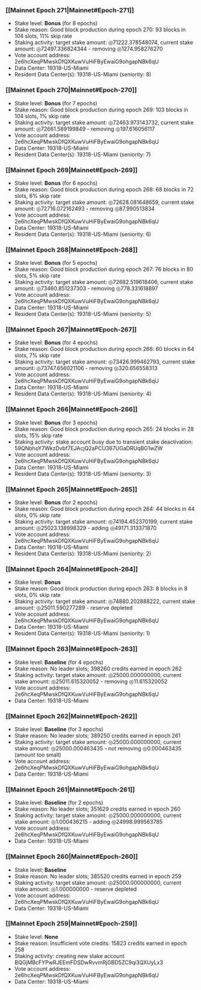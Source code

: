 ### [[Mainnet Epoch 271|Mainnet#Epoch-271]]
* Stake level: **Bonus** (for 8 epochs)
* Stake reason: Good block production during epoch 270: 93 blocks in 104 slots, 11% skip rate
* Staking activity: target stake amount: ◎71222.378548074, current stake amount: ◎72497.336824344 - removing ◎1274.958276270
* Vote account address: 2e6hcXeqPMwskDfQXKuwVuHiFByEwaiG9ohgapNBk6qU
* Data Center: 19318-US-Miami
* Resident Data Center(s): 19318-US-Miami (seniority: 8)
### [[Mainnet Epoch 270|Mainnet#Epoch-270]]
* Stake level: **Bonus** (for 7 epochs)
* Stake reason: Good block production during epoch 269: 103 blocks in 104 slots, 1% skip rate
* Staking activity: target stake amount: ◎72463.973143732, current stake amount: ◎72661.589199849 - removing ◎197.616056117
* Vote account address: 2e6hcXeqPMwskDfQXKuwVuHiFByEwaiG9ohgapNBk6qU
* Data Center: 19318-US-Miami
* Resident Data Center(s): 19318-US-Miami (seniority: 7)
### [[Mainnet Epoch 269|Mainnet#Epoch-269]]
* Stake level: **Bonus** (for 6 epochs)
* Stake reason: Good block production during epoch 268: 68 blocks in 72 slots, 6% skip rate
* Staking activity: target stake amount: ◎72628.081648659, current stake amount: ◎72716.072162493 - removing ◎87.990513834
* Vote account address: 2e6hcXeqPMwskDfQXKuwVuHiFByEwaiG9ohgapNBk6qU
* Data Center: 19318-US-Miami
* Resident Data Center(s): 19318-US-Miami (seniority: 6)
### [[Mainnet Epoch 268|Mainnet#Epoch-268]]
* Stake level: **Bonus** (for 5 epochs)
* Stake reason: Good block production during epoch 267: 76 blocks in 80 slots, 5% skip rate
* Staking activity: target stake amount: ◎72682.519618406, current stake amount: ◎73460.851237303 - removing ◎778.331618897
* Vote account address: 2e6hcXeqPMwskDfQXKuwVuHiFByEwaiG9ohgapNBk6qU
* Data Center: 19318-US-Miami
* Resident Data Center(s): 19318-US-Miami (seniority: 5)
### [[Mainnet Epoch 267|Mainnet#Epoch-267]]
* Stake level: **Bonus** (for 4 epochs)
* Stake reason: Good block production during epoch 266: 60 blocks in 64 slots, 7% skip rate
* Staking activity: target stake amount: ◎73426.999462793, current stake amount: ◎73747.656021106 - removing ◎320.656558313
* Vote account address: 2e6hcXeqPMwskDfQXKuwVuHiFByEwaiG9ohgapNBk6qU
* Data Center: 19318-US-Miami
* Resident Data Center(s): 19318-US-Miami (seniority: 4)
### [[Mainnet Epoch 266|Mainnet#Epoch-266]]
* Stake level: **Bonus** (for 3 epochs)
* Stake reason: Good block production during epoch 265: 24 blocks in 28 slots, 15% skip rate
* Staking activity: stake account busy due to transient stake deactivation: 59QNbhoY7WkzDvbf7EJAcjQ2aPCU367UGaDRUqBG1wZW
* Vote account address: 2e6hcXeqPMwskDfQXKuwVuHiFByEwaiG9ohgapNBk6qU
* Data Center: 19318-US-Miami
* Resident Data Center(s): 19318-US-Miami (seniority: 3)
### [[Mainnet Epoch 265|Mainnet#Epoch-265]]
* Stake level: **Bonus** (for 2 epochs)
* Stake reason: Good block production during epoch 264: 44 blocks in 44 slots, 0% skip rate
* Staking activity: target stake amount: ◎74194.452370199, current stake amount: ◎25023.138998329 - adding ◎49171.313371870
* Vote account address: 2e6hcXeqPMwskDfQXKuwVuHiFByEwaiG9ohgapNBk6qU
* Data Center: 19318-US-Miami
* Resident Data Center(s): 19318-US-Miami (seniority: 2)
### [[Mainnet Epoch 264|Mainnet#Epoch-264]]
* Stake level: **Bonus**
* Stake reason: Good block production during epoch 263: 8 blocks in 8 slots, 0% skip rate
* Staking activity: target stake amount: ◎74880.202888222, current stake amount: ◎25011.590277289 - reserve depleted
* Vote account address: 2e6hcXeqPMwskDfQXKuwVuHiFByEwaiG9ohgapNBk6qU
* Data Center: 19318-US-Miami
* Resident Data Center(s): 19318-US-Miami (seniority: 1)
### [[Mainnet Epoch 263|Mainnet#Epoch-263]]
* Stake level: **Baseline** (for 4 epochs)
* Stake reason: No leader slots; 398260 credits earned in epoch 262
* Staking activity: target stake amount: ◎25000.000000000, current stake amount: ◎25011.615320052 - removing ◎11.615320052
* Vote account address: 2e6hcXeqPMwskDfQXKuwVuHiFByEwaiG9ohgapNBk6qU
* Data Center: 19318-US-Miami
### [[Mainnet Epoch 262|Mainnet#Epoch-262]]
* Stake level: **Baseline** (for 3 epochs)
* Stake reason: No leader slots; 389250 credits earned in epoch 261
* Staking activity: target stake amount: ◎25000.000000000, current stake amount: ◎25000.000463435 - not removing ◎0.000463435 (amount too small)
* Vote account address: 2e6hcXeqPMwskDfQXKuwVuHiFByEwaiG9ohgapNBk6qU
* Data Center: 19318-US-Miami
### [[Mainnet Epoch 261|Mainnet#Epoch-261]]
* Stake level: **Baseline** (for 2 epochs)
* Stake reason: No leader slots; 351629 credits earned in epoch 260
* Staking activity: target stake amount: ◎25000.000000000, current stake amount: ◎1.000436215 - adding ◎24998.999563785
* Vote account address: 2e6hcXeqPMwskDfQXKuwVuHiFByEwaiG9ohgapNBk6qU
* Data Center: 19318-US-Miami
### [[Mainnet Epoch 260|Mainnet#Epoch-260]]
* Stake level: **Baseline**
* Stake reason: No leader slots; 385520 credits earned in epoch 259
* Staking activity: target stake amount: ◎25000.000000000, current stake amount: ◎1.000000000 - reserve depleted
* Vote account address: 2e6hcXeqPMwskDfQXKuwVuHiFByEwaiG9ohgapNBk6qU
* Data Center: 19318-US-Miami
### [[Mainnet Epoch 259|Mainnet#Epoch-259]]
* Stake level: **None**
* Stake reason: Insufficient vote credits: 15823 credits earned in epoch 258
* Staking activity: creating new stake account BQGjMBcFYPwRJEEmFDSDwRvvmRjGBD5ZC9qi3QXUyLx3
* Vote account address: 2e6hcXeqPMwskDfQXKuwVuHiFByEwaiG9ohgapNBk6qU
* Data Center: 19318-US-Miami